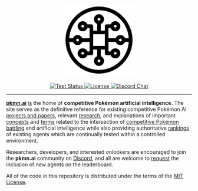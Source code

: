 <p align="center">
  <img alt="pkmn.ai" width="192" height="192" src="src/static/favicon.svg" />
  <br />
  <br />
  <a href="https://github.com/pkmn/ai/actions/workflows/test.yml">
    <img alt="Test Status" src="https://github.com/pkmn/ai/workflows/Tests/badge.svg" />
  </a>
  <a href="https://github.com/pkmn/ai/blob/main/LICENSE">
    <img alt="License" src="https://img.shields.io/badge/License-MIT-blue.svg" />
  </a>
  <a href="https://pkmn.ai/discord">
    <img alt="Discord Chat" src="https://img.shields.io/discord/689316505560809576" />
  </a>
</p>
<hr />

[**pkmn.ai**](https://pkmn.ai) [is](https://www.merriam-webster.com/dictionary/work%20in%20progress)
the home of **competitive Pokémon artificial intelligence**. The site serves as the definitive
reference for existing competitive Pokémon AI [projects and papers](https://pkmn.ai/projects),
relevant [research](https://pkmn.ai/research), and explanations of important
[concepts](https://pkmn.ai/concepts) and [terms](https://pkmn.ai/glossary) related to the
intersection of [competitive Pokémon
battling](https://www.smogon.com/dp/articles/intro_comp_pokemon) and artificial intelligence while
also providing authoritative [rankings](https://pkmn.ai/leaderboard) of existing agents which are
continually tested within a controlled environment.

Researchers, developers, and interested onlookers are encouraged to join the **pkmn.ai** community
on [Discord](https://pkmn.ai/discord), and all are welcome to [request](https://pkmn.ai/rules)
the inclusion of new agents on the leaderboard.

All of the code in this repository is distributed under the terms of the [MIT License](LICENSE).